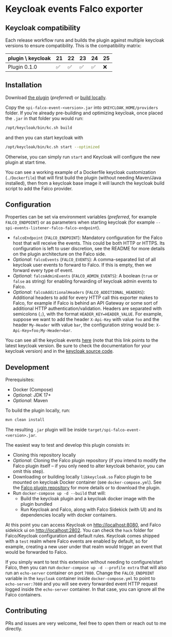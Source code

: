 # Keycloak events Falco exporter

## Keycloak compatibility

Each release workflow runs and builds the plugin against multiple keycloak versions to ensure compatibility.
This is the compatibility matrix:

| plugin \ keycloak | 21 | 22 | 23 | 24 | 25 |
|-------------------|----|----|----|----|----|
| Plugin 0.1.0      | ✅  | ✅  | ✅  | ✅  | ❌  |

## Installation

Download [the plugin](https://github.com/mattiaforc/keycloak-events-falco-exporter/releases) (*preferred*)
or [build locally](#development).

Copy the `spi-falco-event-<version>.jar` into `$KEYCLOAK_HOME/providers` folder.
If you're already pre-building and optimizing keycloak, once placed the `.jar` in that folder you would run:

```bash
/opt/keycloak/bin/kc.sh build
```

and then you can start keycloak with

```bash
/opt/keycloak/bin/kc.sh start --optimized
```

Otherwise, you can simply run `start` and Keycloak will configure the new plugin at start time.

You can see a working example of a Dockerfile keycloak customization (`./Dockerfile`) that will first build the plugin
(without needing Maven/Java installed), then from a keycloak base image it will launch the keycloak build script to add
the Falco provider.

## Configuration

Properties can be set via environment variables (*preferred*, for example `FALCO_ENDPOINT`) or as parameters when
starting keycloak (for example `--spi-events-listener-falco-falco-endpoint`).

- `falcoEndpoint` (`FALCO_ENDPOINT`): Mandatory configuration for the Falco host that will receive the events. This
  could be both HTTP or HTTPS. Its configuration is left to user discretion, see the README for more details on the
  plugin architecture on the Falco side.
- *Optional*: `falcoEvents` (`FALCO_EVENTS`): A comma-separated list of all keycloak user events to forward to Falco. If
  this is empty, then we forward every type of event.
- *Optional*: `falcoAdminEvents` (`FALCO_ADMIN_EVENTS`): A boolean (`true` or `false` as string) for enabling forwarding
  of keycloak admin events to Falco.
- *Optional*: `falcoAdditionalHeaders` (`FALCO_ADDITIONAL_HEADERS`): Additional headers to add for every HTTP call this
  exporter makes to Falco, for example if Falco is behind an API Gateway or some sort of additional HTTP
  authentication/validation.
  Headers are separated with semicolons (`;`), with the format `HEADER_KEY=HEADER_VALUE`.
  For example,
  suppose we want to add the header `X-Api-Key` with value `foo` and the header `My-Header` with value `bar`,
  the configuration string would be: `X-Api-Key=foo;My-Header=bar`.

You can see all the keycloak events [here](https://www.keycloak.org/docs/latest/server_admin/#event-types)
(note that this link points to the latest keycloak version. Be sure to check the documentation for your keycloak
version) and in
the [keycloak source code](https://github.com/keycloak/keycloak/blob/main/server-spi-private/src/main/java/org/keycloak/events/EventType.java).

## Development

Prerequisites:

- Docker (Compose)
- *Optional*: JDK 17+
- *Optional*: Maven

To build the plugin locally, run:

```bash
mvn clean install
```

The resulting `.jar` plugin will be inside `target/spi-falco-event-<version>.jar`.

The easiest way to test and develop this plugin consists in:

- Cloning this repository locally
- *Optional*: Cloning the Falco plugin repository (if you intend to modify the Falco plugin itself – if you only need to
  alter keycloak behavior, you can omit this step).
- Downloading or building locally `libkeycloak.so` Falco plugin to be mounted on keycloak Docker container (see
  `docker-compose.yml`).
  See the [Falco plugin repository](https://github.com/mattiaforc/falco-keycloak-plugin) for more
  details or to download the plugin.
- Run `docker-compose up -d --build` that will:
    - Build the keycloak plugin and a keycloak docker image with the plugin bundled
    - Run Keycloak and Falco, along with Falco Sidekick (with UI) and its dependencies locally with docker containers.

At this point you can access Keycloak on [http://localhost:8080](http://localhost:8080), and Falco sidekick ui
on [http://localhost:2802](http://localhost:2802).
You can check the `hack` folder for Falco/Keycloak configuration and default rules.
Keycloak comes shipped with a `test` realm where Falco events are enabled by default,
so for example, creating a new user under that realm would trigger an event that would be forwarded to Falco.

If you simply want to test this extension without needing to configure/start Falco,
then you can run `docker-compose up -d --profile extra` that will also run an `echo-server` container on port `7080`.
Change the `FALCO_ENDPOINT` variable in the `keycloak` container inside
`docker-compose.yml` to point to `echo-server:7080`
and you will see every forwarded event HTTP request logged inside the `echo-server` container.
In that case, you can ignore all the Falco containers.

## Contributing

PRs and issues are very welcome, feel free to open them or reach out to me directly.